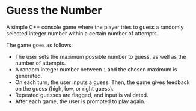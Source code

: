 # Guess the Number

A simple C++ console game where the player tries to guess a randomly selected integer number within a certain number of attempts.

The game goes as follows:

- The user sets the maximum possible number to guess, as well as the number of attempts.
- A random integer number between `1` and the chosen maximum is generated.
- On each turn, the user inputs a guess. Then, the game gives feedback on the guess (high, low, or right guess).
- Repeated guesses are flagged, and input is validated.
- After each game, the user is prompted to play again.
